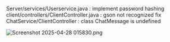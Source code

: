 Server/services/Userservice.java : implement password hashing
client/controllers/ClientController.java : gson not recognized fix
ChatService/ClientController : class ChatMessage is undefined 

![Screenshot 2025-04-28 015830.png](../../../Pictures/Screenshots/Screenshot%202025-04-28%20015830.png)